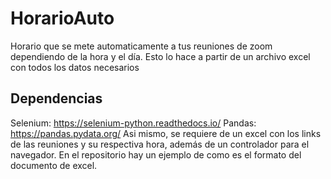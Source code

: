 # HorarioAuto
Horario que se mete automaticamente a tus reuniones de zoom dependiendo de la hora y el día. Esto lo hace a partir de un archivo excel con todos los datos necesarios

## Dependencias
Selenium: https://selenium-python.readthedocs.io/
Pandas: https://pandas.pydata.org/
Asi mismo, se requiere de un excel con los links de las reuniones y su respectiva hora, además de un controlador para el navegador. En el repositorio hay un ejemplo de como es el formato del documento de excel.
